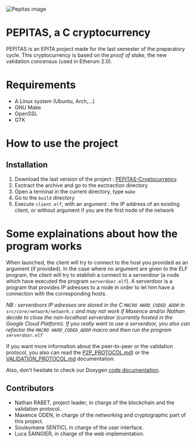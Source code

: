 ![Pepitas image](https://user-images.githubusercontent.com/13369175/121909610-60bb2800-cd2e-11eb-9510-6aef81d91b16.png)
# PEPITAS, a C cryptocurrency
PEPITAS is an EPITA project made for the last semester of the preparatory cycle.
This cryptocurrency is based on the *proof of stake*, the new validation concensus (used in Etherum 2.0).

# Requirements
- A Linux system (Ubuntu, Arch,...)
- GNU Make
- OpenSSL
- GTK 

# How to use the project
## Installation
1. Download the last version of the project : [PEPITAS-Cryptocurrency](https://github.com/nathan-rabet/PEPITAS-Cryptocurrency/archive/refs/heads/master.zip).
2. Exctract the archive and go to the exctraction directory
3. Open a terminal in the current directory, type `make`
4. Go to the `build` directory
5. Execute `client.elf`, with an argument : the IP address of an existing client, or without argument if you are the first node of the network

# Some explainations about how the program works
When launched, the client will try to connect to the host you provided as an argument (if provided). In the case where no argument are given to the ELF program, the client will try to etablish a connect to a *serverdoor* (a node which have executed the program `serverdoor.elf`). A serverdoor is a program that provides IP adresses to a node in order to let him have a connection with the corresponding hosts.

*NB : serverdoors IP adresses are stored in the C `MACRO HARD_CODED_ADDR` in `src/core/network/network.c` and may not work if Maxence and/or Nathan decide to close the non-localhost serverdoor (currently hosted in the Google Cloud Platform). If you really want to use a serverdoor, you also can refactor the `MACRO HARD_CODED_ADDR` macro and then run the program `serverdoor.elf`*

If you want more information about the peer-to-peer or the validation protocol, you also can read the [P2P_PROTOCOL.md](P2P_PROTOCOL.md)) or the [VALIDATION_PROTOCOL.md](P2P_PROTOCOL.md) documentation.

Also, don't hesitate to check our Doxygen [code documentation](docs/documentation/index.html).

## Contributors
- Nathan RABET, project leader, in charge of the blockchain and the validation protocol.
- Maxence ODEN, in charge of the networking and cryptographic part of this project.
- Souleymane SENTICI, in charge of the user interface.
- Luca SAINGIER, in charge of the web implementation.
